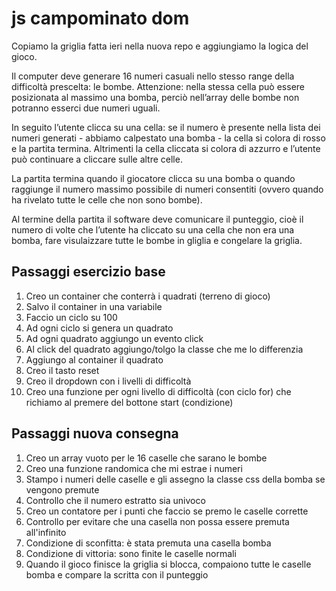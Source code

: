# js campominato dom

Copiamo la griglia fatta ieri nella nuova repo e aggiungiamo la logica del gioco.

Il computer deve generare 16 numeri casuali nello stesso range della difficoltà prescelta: le bombe. Attenzione: nella stessa cella può essere posizionata al massimo una bomba, perciò nell’array delle bombe non potranno esserci due numeri uguali.

In seguito l’utente clicca su una cella: se il numero è presente nella lista dei numeri generati - abbiamo calpestato una bomba - la cella si colora di rosso e la partita termina. Altrimenti la cella cliccata si colora di azzurro e l’utente può continuare a cliccare sulle altre celle.

La partita termina quando il giocatore clicca su una bomba o quando raggiunge il numero massimo possibile di numeri consentiti (ovvero quando ha rivelato tutte le celle che non sono bombe).

Al termine della partita il software deve comunicare il punteggio, cioè il numero di volte che l’utente ha cliccato su una cella che non era una bomba, fare visulaizzare tutte le bombe in gliglia e congelare la griglia.

## Passaggi esercizio base

1. Creo un container che conterrà i quadrati (terreno di gioco)
2. Salvo il container in una variabile
3. Faccio un ciclo su 100
4. Ad ogni ciclo si genera un quadrato
5. Ad ogni quadrato aggiungo un evento click
6. Al click del quadrato aggiungo/tolgo la classe che me lo differenzia
7. Aggiungo al container il quadrato
8. Creo il tasto reset
9. Creo il dropdown con i livelli di difficoltà
10. Creo una funzione per ogni livello di difficoltà (con ciclo for) che richiamo al premere del bottone start (condizione)

## Passaggi nuova consegna
1. Creo un array vuoto per le 16 caselle che sarano le bombe
2. Creo una funzione randomica che mi estrae i numeri
3. Stampo i numeri delle caselle e gli assegno la classe css della bomba se vengono premute
4. Controllo che il numero estratto sia univoco
5. Creo un contatore per i punti che faccio se premo le caselle corrette
6. Controllo per evitare che una casella non possa essere premuta all'infinito
7. Condizione di sconfitta: è stata premuta una casella bomba
8. Condizione di vittoria: sono finite le caselle normali
9. Quando il gioco finisce la griglia si blocca, compaiono tutte le caselle bomba e compare la scritta con il punteggio
